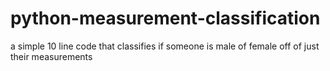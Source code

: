 # python-measurement-classification
a simple 10 line code that classifies if someone is male of female off of just their measurements
